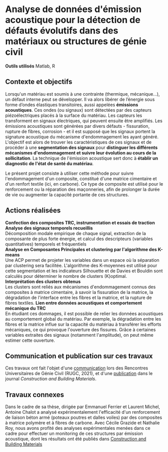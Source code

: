 # Analyse de données d'émission acoustique pour la détection de défauts évolutifs dans des matériaux ou structures de génie civil

**Outils utilisés** Matlab, R  

## Contexte et objectifs
Lorsqu'un matériau est soumis à une contrainte (thermique, mécanique...), un défaut interne peut se développer. Il va alors libérer de l’énergie sous forme d’ondes élastiques transitoires, aussi appelées **émissions acoustiques**. Ces ondes (ou signaux) sont détectées par des capteurs piézoélectriques placés à la surface du matériau. Les capteurs les transforment en signaux électriques, qui peuvent ensuite être amplifiés.
Les émissions acoustiques sont générées par divers défauts - fissuration, rupture de fibres, corrosion - et il est supposé que les signaux portent la signature acoustique du mécanisme d'endommagement les ayant généré. L'objectif est alors de trouver les caractéristiques de ces signaux et de procéder à une **segmentation des signaux** pour **distinguer les différents mécanismes d'endommagement et suivre leur évolution au cours de la sollicitation**. La technique de l'émission acoustique sert donc à **établir un diagnostic de l'état de santé du matériau**.

Le présent projet consiste à utiliser cette méthode pour suivre l'endommagement d'un composite, constitué d'une matrice cimentaire et d'un renfort textile (ici, en carbone). Ce type de composite est utilisé pour le renforcement ou la réparation des maçonneries, afin de prolonger la durée de vie ou augmenter la capacité portante de ces structures.  

## Actions réalisées
**Confection des composites TRC, instrumentation et essais de traction**  
**Analyse des signaux temporels recueillis**  
Décomposition modale empirique de chaque signal, extraction de la composante de plus forte énergie, et calcul des descripteurs (variables quantitatives) temporels et fréquentiels  
**Analyse en Composantes Principales et clustering par l'algorithme des K-means**  
Une ACP permet de projeter les variables dans un espace où la séparation par clustering sera facilitée. L'algorithme des K-moyennes est utilisé pour cette segmentation et les indicateurs Silhouette et de Davies et Bouldin sont calculés pour déterminer le nombre de clusters (K)optimal.  
**Interprétation des clusters obtenus**  
Les clusters sont reliés aux mécanismes d'endommagement connus des composites à matrice cimentaire, à savoir la fissuration de la matrice, la dégradation de l'interface entre les fibres et la matrice, et la rupture de fibres textiles. 
**Lien entre données acoustiques et comportement mécanique du TRC**  
En étudiant ces dommages, il est possible de relier les données acoustiques au comportement global du matériau. Par exemple, la dégradation entre les fibres et la matrice influe sur la capacité du matériau à transférer les efforts mécaniques, ce qui provoque l'ouverture des fissures. Grâce à certaines variables extraites des signaux (notamment l'amplitude), on peut même estimer cette ouverture.

## Communication et publication sur ces travaux
Ces travaux ont fait l'objet d'une [communication](/pdf/RUGC2021-ReboulSaidiGabor.pdf) lors des Rencontres Universitaires de Génie Civil (RUGC, 2021), et d'une [publication](https://doi.org/10.1016/j.conbuildmat.2021.125216) dans le journal *Construction and Building Materials*.

## Travaux connexes
Dans le cadre de sa thèse, dirigée par Emmanuel Ferrier et Laurent Michel, Antoine Chalot a analysé expérimentalement l'efficacité d'un renforcement de liaison béton armé (poteaux poutres et dalles voiles) par des composites à matrice polymère et à fibres de carbone. Avec Cécile Grazide et Nathalie Roy, nous avons profité des analyses expérimentales menées dans ce cadre pour effectuer un monitoring de ces structures par émission acoustique, dont les résultats ont été publiés dans [Construction and Building Materials](https://doi.org/10.1016/j.conbuildmat.2020.119661)  





